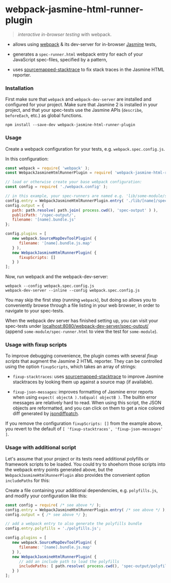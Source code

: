 # webpack-jasmine-html-runner-plugin

> *interactive in-browser testing* with webpack.

* allows using [webpack](http://webpack.github.io/) & its dev-server for in-browser [Jasmine](http://jasmine.github.io/2.4/introduction.html) tests,

* generates a `spec-runner.html` webpack entry for each of your JavaScript spec-files, specified by a pattern,

* uses [sourcemapped-stacktrace](https://github.com/novocaine/sourcemapped-stacktrace) to fix stack traces in the Jasmine HTML reporter.


### Installation

First make sure that `webpack` and `webpack-dev-server` are installed and configured for your project.
Make sure that Jasmine 2 is installed in your project, and that your spec-tests use the Jasmine APIs (`describe`, `beforeEach`, etc.) as global functions.

```console
npm install --save-dev webpack-jasmine-html-runner-plugin
```


### Usage

Create a webpack configuration for your tests, e.g. `webpack.spec.config.js`.

In this configuration:

```js
const webpack = require( 'webpack' );
const WebpackJasmineHtmlRunnerPlugin = require( 'webpack-jasmine-html-runner-plugin' );

// load or otherwise create your base webpack configuration:
const config = require( './webpack.config' );

// in this example, your spec-runners are named e.g. 'lib/some-module/spec/spec-runner.js'
config.entry = WebpackJasmineHtmlRunnerPlugin.entry( './lib/[name]/spec/spec-runner.js' );
config.output = {
   path: path.resolve( path.join( process.cwd(), 'spec-output' ) ),
   publicPath: '/spec-output/',
   filename: '[name].bundle.js'
};

config.plugins = [
   new webpack.SourceMapDevToolPlugin( {
      filename: '[name].bundle.js.map'
   } ),
   new WebpackJasmineHtmlRunnerPlugin( {
      fixupScripts: []
   } )
];
```

Now, run webpack and the webpack-dev-server:

```console
webpack --config webpack.spec.config.js
webpack-dev-server --inline --config webpack.spec.config.js
```

You may skip the first step (running `webpack`), but doing so allows you to conveniently browse through a file listing in your web browser, in order to navigate to your spec-tests.

When the webpack dev server has finished setting up, you can visit your spec-tests under [localhost:8080/webpack-dev-server/spec-output/](http://localhost:8080/webpack-dev-server/spec-output/) (append `some-module/spec-runner.html` to view the test for `some-module`).


### Usage with fixup scripts

To improve debugging convenience, the plugin comes with several *fixup scripts* that augment the Jasmine 2 HTML reporter.
They can be controlled using the option `fixupScripts`, which takes an array of strings:

* `fixup-stacktraces`: uses [sourcemapped-stacktrace](https://github.com/novocaine/sourcemapped-stacktrace) to improve Jasmine stacktraces by looking them up against a source map (if available).

* `fixup-json-messages`: improves formatting of Jasmine error reports when using `expect( objectA ).toEqual( objectB )`.
  The builtin error messages are relatively hard to read. When using this script, the JSON objects are reformatted, and you can click on them to get a nice colored diff generated by [jsondiffpatch](https://github.com/benjamine/jsondiffpatch).

If you remove the configuration `fixupScripts: []` from the example above, you revert to the default of `[ 'fixup-stacktraces', 'fixup-json-messages' ]`.


### Usage with additional script

Let's assume that your project or its tests need additional polyfills or framework scripts to be loaded.
You could try to shoehorn those scripts into the webpack entry points generated above, but the `WebpackJasmineHtmlRunnerPlugin` also provides the convenient option `includePaths` for this:

Create a file containing your additional dependencies, e.g. `polyfills.js`, and modify your configuration like this:

```js
const config = require( /* see above */ );
config.entry = WebpackJasmineHtmlRunnerPlugin.entry( /* see above */ );
config.output = { /* see above */ };

// add a webpack entry to also generate the polyfills bundle
config.entry.polyfills = './polyfills.js';

config.plugins = [
   new webpack.SourceMapDevToolPlugin( {
      filename: '[name].bundle.js.map'
   } ),
   new WebpackJasmineHtmlRunnerPlugin( {
      // add an include path to load the polyfills
      includePaths: [ path.resolve( process.cwd(), 'spec-output/polyfills.bundle.js' ) ]
   } )
];
```
